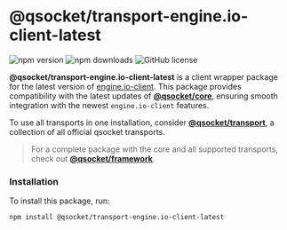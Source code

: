 # @qsocket/transport-engine.io-client-latest

![npm version](https://img.shields.io/npm/v/@qsocket/transport-engine.io-client-latest)
![npm downloads](https://img.shields.io/npm/dm/@qsocket/transport-engine.io-client-latest)
![GitHub license](https://img.shields.io/github/license/qsocket/qsocket)

**@qsocket/transport-engine.io-client-latest** is a client wrapper package for the latest version of [engine.io-client](https://github.com/socketio/engine.io-client). This package provides compatibility with the latest updates of **[@qsocket/core](https://www.npmjs.com/package/@qsocket/core)**, ensuring smooth integration with the newest `engine.io-client` features.

To use all transports in one installation, consider **[@qsocket/transport](https://www.npmjs.com/package/@qsocket/transport)**, a collection of all official qsocket transports.

> For a complete package with the core and all supported transports, check out **[@qsocket/framework](https://www.npmjs.com/package/@qsocket/framework)**.

### Installation

To install this package, run:

```bash
npm install @qsocket/transport-engine.io-client-latest
```
